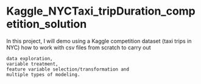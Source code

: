 # Kaggle_NYCTaxi_tripDuration_competition_solution
 
In this project, I will demo using a Kaggle competition dataset (taxi trips in NYC) how to work with csv files from scratch to carry out

    data exploration,
    variable treatment,
    feature variable selection/transformation and
    multiple types of modeling.

